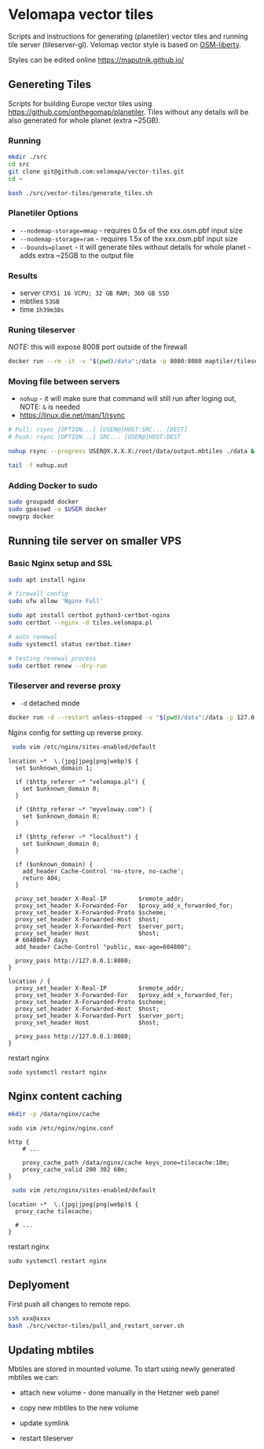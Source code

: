 # Velomapa vector tiles

Scripts and instructions for generating (planetiler) vector tiles and running tile server (tileserver-gl).
Velomap vector style is based on [OSM-liberty](https://github.com/maputnik/osm-liberty).

Styles can be edited online https://maputnik.github.io/

## Genereting Tiles

Scripts for building Europe vector tiles using https://github.com/onthegomap/planetiler.
Tiles without any details will be also generated for whole planet (extra ~25GB).

### Running

```bash
mkdir ./src
cd src
git clone git@github.com:velomapa/vector-tiles.git
cd ~

bash ./src/vector-tiles/generate_tiles.sh
```

### Planetiler Options

- `--nodemap-storage=mmap` - requires 0.5x of the xxx.osm.pbf input size
- `--nodemap-storage=ram` - requires 1.5x of the xxx.osm.pbf input size
- `--bounds=planet` - it will generate tiles without details for whole planet - adds extra ~25GB to the output file

### Results

- server `CPX51 16 VCPU; 32 GB RAM; 360 GB SSD`
- mbtiles `53GB`
- time `1h39m38s`

### Runing tileserver

_NOTE:_ this will expose 8008 port outside of the firewall

```bash
docker run --rm -it -v "$(pwd)/data":/data -p 8080:8080 maptiler/tileserver-gl -p 8080
```

### Moving file between servers

- `nohup` - it will make sure that command will still run after loging out, NOTE: `&` is needed
- https://linux.die.net/man/1/rsync

```bash
# Pull: rsync [OPTION...] [USER@]HOST:SRC... [DEST]
# Push: rsync [OPTION...] SRC... [USER@]HOST:DEST

nohup rsync --progress USER@X.X.X.X:/root/data/output.mbtiles ./data &

tail -f nohup.out
```

### Adding Docker to sudo

```bash
sudo groupadd docker
sudo gpasswd -a $USER docker
newgrp docker
```

## Running tile server on smaller VPS

### Basic Nginx setup and SSL

```bash
sudo apt install nginx

# firewall config
sudo ufw allow 'Nginx Full'

sudo apt install certbot python3-certbot-nginx
sudo certbot --nginx -d tiles.velomapa.pl

# auto renewal
sudo systemctl status certbot.timer

# testing renewal process
sudo certbot renew --dry-run
```

### Tileserver and reverse proxy

- `-d` detached mode

```bash
docker run -d --restart unless-stopped -v "$(pwd)/data":/data -p 127.0.0.1:8080:8080 maptiler/tileserver-gl -p 8080
```

Nginx config for setting up reverse proxy.

```bash
 sudo vim /etc/nginx/sites-enabled/default
```

```nginx
location ~*  \.(jpg|jpeg|png|webp)$ {
  set $unknown_domain 1;

  if ($http_referer ~* "velomapa.pl") {
    set $unknown_domain 0;
  }

  if ($http_referer ~* "myveloway.com") {
    set $unknown_domain 0;
  }

  if ($http_referer ~* "localhost") {
    set $unknown_domain 0;
  }

  if ($unknown_domain) {
    add_header Cache-Control 'no-store, no-cache';
    return 404;
  }

  proxy_set_header X-Real-IP         $remote_addr;
  proxy_set_header X-Forwarded-For   $proxy_add_x_forwarded_for;
  proxy_set_header X-Forwarded-Proto $scheme;
  proxy_set_header X-Forwarded-Host  $host;
  proxy_set_header X-Forwarded-Port  $server_port;
  proxy_set_header Host              $host;
  # 604800=7 days
  add_header Cache-Control "public, max-age=604800";

  proxy_pass http://127.0.0.1:8080;
}

location / {
  proxy_set_header X-Real-IP         $remote_addr;
  proxy_set_header X-Forwarded-For   $proxy_add_x_forwarded_for;
  proxy_set_header X-Forwarded-Proto $scheme;
  proxy_set_header X-Forwarded-Host  $host;
  proxy_set_header X-Forwarded-Port  $server_port;
  proxy_set_header Host              $host;

  proxy_pass http://127.0.0.1:8080;
}
```

restart nginx

```
sudo systemctl restart nginx
```

## Nginx content caching

```bash
mkdir -p /data/nginx/cache
```

```
sudo vim /etc/nginx/nginx.conf
```

```
http {
    # ...

    proxy_cache_path /data/nginx/cache keys_zone=tilecache:10m;
    proxy_cache_valid 200 302 60m;
}
```

```bash
 sudo vim /etc/nginx/sites-enabled/default
```

```nginx
location ~*  \.(jpg|jpeg|png|webp)$ {
  proxy_cache tilecache;

  # ...
}
```

restart nginx

```
sudo systemctl restart nginx
```

## Deplyoment

First push all changes to remote repo.

```bash
ssh xxx@xxxx
bash ./src/vector-tiles/pull_and_restart_server.sh
```

## Updating mbtiles

Mbtiles are stored in mounted volume. To start using newly generated mbtiles we can:

- attach new volume - done manually in the Hetzner web panel

- copy new mbtiles to the new volume

- update symlink
- restart tileserver
